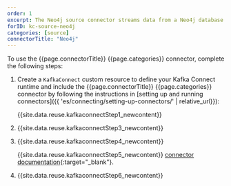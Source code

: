 ```yaml
---
order: 1
excerpt: The Neo4j source connector streams data from a Neo4j database to a Kafka topic.
forID: kc-source-neo4j
categories: [source]
connectorTitle: "Neo4j"
---
```


To use the {{page.connectorTitle}} {{page.categories}} connector, complete the following steps:

1. Create a `KafkaConnect` custom resource to define your Kafka Connect runtime and include the {{page.connectorTitle}} {{page.categories}} connector by following the instructions in [setting up and running connectors]({{ 'es/connecting/setting-up-connectors/' | relative_url}}):

   {{site.data.reuse.kafkaconnectStep1_newcontent}}

2. {{site.data.reuse.kafkaconnectStep3_newcontent}}  

3. {{site.data.reuse.kafkaconnectStep4_newcontent}}
   
   {{site.data.reuse.kafkaconnectStep5_newcontent}} [connector documentation](https://github.com/neo4j-contrib/neo4j-streams/?tab=readme-ov-file#documentation){:target="_blank"}.    
    
4. {{site.data.reuse.kafkaconnectStep6_newcontent}}
